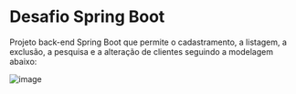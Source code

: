 # Desafio Spring Boot
Projeto back-end Spring Boot que permite o cadastramento, a listagem, a exclusão, a pesquisa e a alteração de clientes seguindo a modelagem abaixo:

![image](https://github.com/user-attachments/assets/dffa3e6f-3053-4096-a91a-6b94d0ffdd5f)

